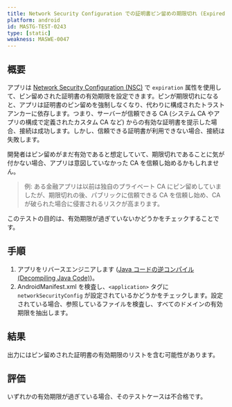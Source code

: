 ```yaml
---
title: Network Security Configuration での証明書ピン留めの期限切れ (Expired Certificate Pins in the Network Security Configuration)
platform: android
id: MASTG-TEST-0243
type: [static]
weakness: MASWE-0047
---
```


## 概要

アプリは [Network Security Configuration (NSC)]("../../../Document/0x05g-Testing-Network-Communication.md#certificate-pinning") で `expiration` 属性を使用して、ピン留めされた証明書の有効期限を設定できます。ピンが期限切れになると、アプリは証明書のピン留めを強制しなくなり、代わりに構成されたトラストアンカーに依存します。つまり、サーバーが信頼できる CA (システム CA やアプリの構成で定義されたカスタム CA など) からの有効な証明書を提示した場合、接続は成功します。しかし、信頼できる証明書が利用できない場合、接続は失敗します。

開発者はピン留めがまだ有効であると想定していて、期限切れであることに気が付かない場合、アプリは意図していなかった CA を信頼し始めるかもしれません。

> 例: ある金融アプリは以前は独自のプライベート CA にピン留めしていましたが、期限切れの後、パブリックに信頼できる CA を信頼し始め、CA が破られた場合に侵害されるリスクが高まります。

このテストの目的は、有効期限が過ぎていないかどうかをチェックすることです。

## 手順

1. アプリをリバースエンジニアします ([Java コードの逆コンパイル (Decompiling Java Code)](../../../techniques/android/MASTG-TECH-0017.md))。
2. AndroidManifest.xml を検査し、`<application>` タグに `networkSecurityConfig` が設定されているかどうかをチェックします。設定されている場合、参照しているファイルを検査し、すべてのドメインの有効期限を抽出します。

## 結果

出力にはピン留めされた証明書の有効期限のリストを含む可能性があります。

## 評価

いずれかの有効期限が過ぎている場合、そのテストケースは不合格です。
